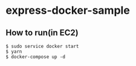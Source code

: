 # express-docker-sample

## How to run(in EC2)
```
$ sudo service docker start
$ yarn
$ docker-compose up -d
```
